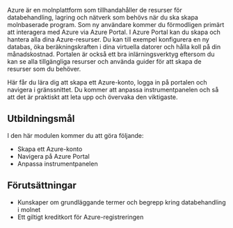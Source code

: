 Azure är en molnplattform som tillhandahåller de resurser för databehandling, lagring och nätverk som behövs när du ska skapa molnbaserade program. Som ny användare kommer du förmodligen primärt att interagera med Azure via Azure Portal. I Azure Portal kan du skapa och hantera alla dina Azure-resurser. Du kan till exempel konfigurera en ny databas, öka beräkningskraften i dina virtuella datorer och hålla koll på din månadskostnad. Portalen är också ett bra inlärningsverktyg eftersom du kan se alla tillgängliga resurser och använda guider för att skapa de resurser som du behöver.

Här får du lära dig att skapa ett Azure-konto, logga in på portalen och navigera i gränssnittet. Du kommer att anpassa instrumentpanelen och så att det är praktiskt att leta upp och övervaka den viktigaste.

## <a name="learning-objectives"></a>Utbildningsmål

I den här modulen kommer du att göra följande:

- Skapa ett Azure-konto
- Navigera på Azure Portal
- Anpassa instrumentpanelen

## <a name="prerequisites"></a>Förutsättningar

- Kunskaper om grundläggande termer och begrepp kring databehandling i molnet
- Ett giltigt kreditkort för Azure-registreringen